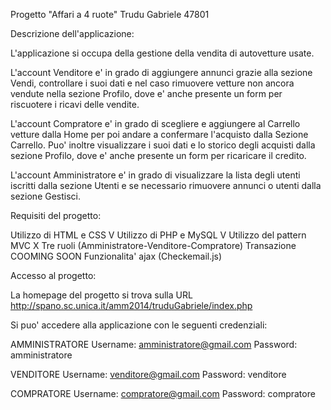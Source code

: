 Progetto "Affari a 4 ruote" Trudu Gabriele 47801




Descrizione dell'applicazione:


L'applicazione si occupa della gestione della vendita di autovetture usate.

L'account Venditore e' in grado di aggiungere annunci grazie alla sezione Vendi, controllare i suoi dati e nel caso rimuovere vetture non ancora vendute nella sezione Profilo, dove e' anche presente un form per riscuotere i ricavi delle vendite.

L'account Compratore e' in grado di scegliere e aggiungere al Carrello vetture dalla Home per poi andare a confermare l'acquisto dalla Sezione Carrello. Puo' inoltre visualizzare i suoi dati e lo storico degli acquisti dalla sezione Profilo, dove e' anche presente un form per ricaricare il credito.

L'account Amministratore e' in grado di visualizzare la lista degli utenti iscritti dalla sezione Utenti e se necessario rimuovere annunci o utenti dalla sezione Gestisci.




Requisiti del progetto:


Utilizzo di HTML e CSS          V
Utilizzo di PHP e MySQL         V
Utilizzo del pattern MVC        X
Tre ruoli                      (Amministratore-Venditore-Compratore)
Transazione                     COOMING SOON
Funzionalita' ajax             (Checkemail.js)




Accesso al progetto:


La homepage del progetto si trova sulla URL http://spano.sc.unica.it/amm2014/truduGabriele/index.php




Si puo' accedere alla applicazione con le seguenti credenziali:


AMMINISTRATORE
Username: amministratore@gmail.com
Password: amministratore

VENDITORE
Username: venditore@gmail.com
Password: venditore

COMPRATORE
Username: compratore@gmail.com
Password: compratore
